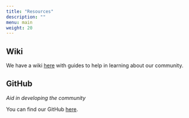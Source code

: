 ```yaml
---
title: "Resources"
description: ""
menu: main
weight: 20
---
```



## Wiki
We have a wiki [here](https://doc.clickup.com/9013455369/d/h/8ckwug9-53/856b548acfcac7e) with guides to help in learning about our community.

## GitHub
_Aid in developing the community_

You can find our GitHub [here](https://github.com/orgs/SocialMinecraft/repositories).
